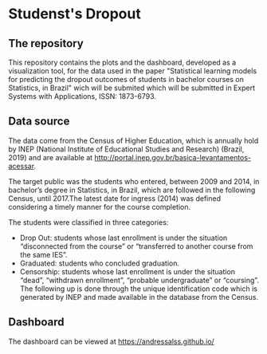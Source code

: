 # Studenst's Dropout

## The repository
This repository contains the plots and the dashboard, developed as a visualization tool, for the data used in the paper "Statistical learning models for predicting the dropout outcomes of students in bachelor courses on Statistics, in Brazil" wich will be submited which will be submitted in Expert Systems with Applications, ISSN: 1873-6793.

## Data source
The data come from the Census of Higher Education, which is annually hold by INEP (National Institute of Educational Studies and Research) (Brazil, 2019) and are available at http://portal.inep.gov.br/basica-levantamentos-acessar.

The target public was the students who entered, between 2009 and 2014, in bachelor’s degree in Statistics, in Brazil, which are followed in the following Census, until 2017.The latest date for ingress (2014) was defined considering a timely manner for the course completion.

The students were classified in three categories:
- Drop Out: students whose last enrollment is under the situation “disconnected from the course” or “transferred to another course from the same IES”.
- Graduated: students who concluded graduation.
- Censorship: students whose last enrollment is under the situation “dead”, “withdrawn enrollment”, “probable undergraduate” or “coursing”.
The following up is done through the unique identification code which is generated by INEP and made available in the database from the Census.

## Dashboard
The dashboard can be viewed at https://andressalss.github.io/
